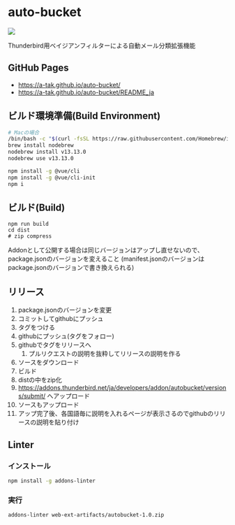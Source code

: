 # auto-bucket

![](docs/github-open-graph.png)

 Thunderbird用ベイジアンフィルターによる自動メール分類拡張機能

## GitHub Pages

* https://a-tak.github.io/auto-bucket/
* https://a-tak.github.io/auto-bucket/README_ja

## ビルド環境準備(Build Environment)

```bash
# Macの場合
/bin/bash -c "$(curl -fsSL https://raw.githubusercontent.com/Homebrew/install/master/install.sh)"
brew install nodebrew
nodebrew install v13.13.0
nodebrew use v13.13.0
```

```bash
npm install -g @vue/cli
npm install -g @vue/cli-init
npm i
```

## ビルド(Build)

```
npm run build
cd dist
# zip compress
```

Addonとして公開する場合は同じバージョンはアップし直せないので、package.jsonのバージョンを変えること
(manifest.jsonのバージョンはpackage.jsonのバージョンで書き換えられる)

## リリース

1. package.jsonのバージョンを変更
2. コミットしてgithubにプッシュ
3. タグをつける
4. githubにプッシュ(タグをフォロー)
5. githubでタグをリリースへ
   1. プルリクエストの説明を抜粋してリリースの説明を作る
6. ソースをダウンロード
7. ビルド
8. distの中をzip化
9.  https://addons.thunderbird.net/ja/developers/addon/autobucket/versions/submit/ へアップロード
10. ソースもアップロード
11. アップ完了後、各国語毎に説明を入れるページが表示さるのでgithubのリリースの説明を貼り付け

## Linter

### インストール

```bash
npm install -g addons-linter
```

### 実行

```bash
addons-linter web-ext-artifacts/autobucket-1.0.zip
```
